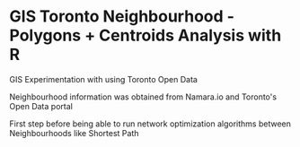 # GIS Toronto Neighbourhood - Polygons + Centroids Analysis with R
GIS Experimentation with using Toronto Open Data

Neighbourhood information was obtained from Namara.io and Toronto's Open Data portal

First step before being able to run network optimization algorithms between Neighbourhoods like Shortest Path
